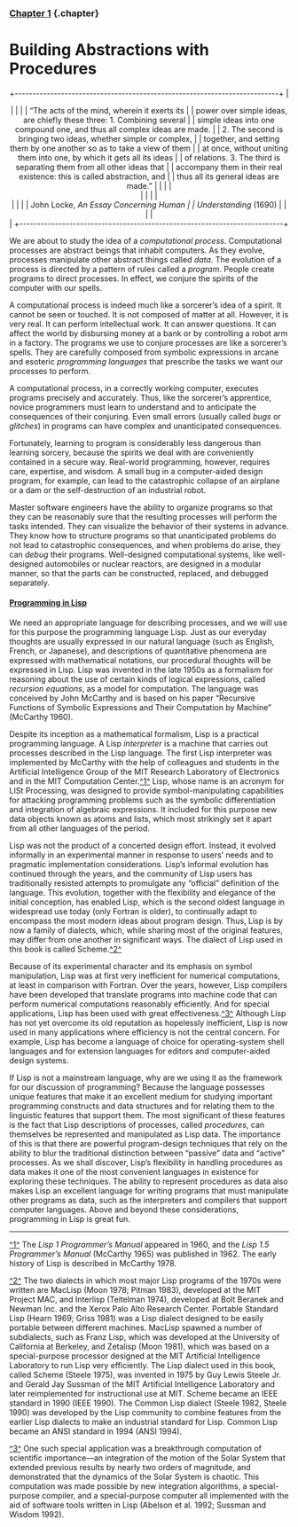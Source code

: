 <span id="start"></span>

<div class="chapterheading">

### [Chapter 1](book-Z-H-4.html#%_toc_%_chap_1) {.chapter}

Building Abstractions with Procedures
=====================================

</div>

<div align="center">

+--------------------------------------------------------------------------+
| <div>                                                                    |
|                                                                          |
| <span class="epigraph">“The acts of the mind, wherein it exerts its      |
| power over simple ideas, are chiefly these three: 1. Combining several   |
| simple ideas into one compound one, and thus all complex ideas are made. |
| 2. The second is bringing two ideas, whether simple or complex,          |
| together, and setting them by one another so as to take a view of them   |
| at once, without uniting them into one, by which it gets all its ideas   |
| of relations. 3. The third is separating them from all other ideas that  |
| accompany them in their real existence: this is called abstraction, and  |
| thus all its general ideas are made.”</span>                             |
|                                                                          |
| </div>                                                                   |
|                                                                          |
| <div>                                                                    |
|                                                                          |
| <span class="epigraph attrib">John Locke, *An Essay Concerning Human     |
| Understanding* (1690)</span>                                             |
|                                                                          |
| </div>                                                                   |
+--------------------------------------------------------------------------+

</div>

We are about to study the idea of a *computational process*.
Computational processes are abstract beings that inhabit computers. As
they evolve, processes manipulate other abstract things called *data*.
The evolution of a process is directed by a pattern of rules called a
*program*. People create programs to direct processes. In effect, we
conjure the spirits of the computer with our spells.

A computational process is indeed much like a sorcerer’s idea of a
spirit. It cannot be seen or touched. It is not composed of matter at
all. However, it is very real. It can perform intellectual work. It can
answer questions. It can affect the world by disbursing money at a bank
or by controlling a robot arm in a factory. The programs we use to
conjure processes are like a sorcerer’s spells. They are carefully
composed from symbolic expressions in arcane and esoteric *programming
languages* that prescribe the tasks we want our processes to perform.

A computational process, in a correctly working computer, executes
programs precisely and accurately. Thus, like the sorcerer’s apprentice,
novice programmers must learn to understand and to anticipate the
consequences of their conjuring. Even small errors (usually called
*bugs* or *glitches*) in programs can have complex and unanticipated
consequences.

Fortunately, learning to program is considerably less dangerous than
learning sorcery, because the spirits we deal with are conveniently
contained in a secure way. Real-world programming, however, requires
care, expertise, and wisdom. A small bug in a computer-aided design
program, for example, can lead to the catastrophic collapse of an
airplane or a dam or the self-destruction of an industrial robot.

Master software engineers have the ability to organize programs so that
they can be reasonably sure that the resulting processes will perform
the tasks intended. They can visualize the behavior of their systems in
advance. They know how to structure programs so that unanticipated
problems do not lead to catastrophic consequences, and when problems do
arise, they can *debug* their programs. Well-designed computational
systems, like well-designed automobiles or nuclear reactors, are
designed in a modular manner, so that the parts can be constructed,
replaced, and debugged separately.

#### [Programming in Lisp](book-Z-H-4.html#%_toc_%_sec_Temp_6)

We need an appropriate language for describing processes, and we will
use for this purpose the programming language Lisp. Just as our everyday
thoughts are usually expressed in our natural language (such as English,
French, or Japanese), and descriptions of quantitative phenomena are
expressed with mathematical notations, our procedural thoughts will be
expressed in Lisp. Lisp was invented in the late 1950s as a formalism
for reasoning about the use of certain kinds of logical expressions,
called *recursion equations*, as a model for computation. The language
was conceived by John McCarthy and is based on his paper “Recursive
Functions of Symbolic Expressions and Their Computation by Machine”
(McCarthy 1960).

Despite its inception as a mathematical formalism, Lisp is a practical
programming language. A Lisp *interpreter* is a machine that carries out
processes described in the Lisp language. The first Lisp interpreter was
implemented by McCarthy with the help of colleagues and students in the
Artificial Intelligence Group of the MIT Research Laboratory of
Electronics and in the MIT Computation Center.<span
id="call_footnote_Temp_7">[^1^](#footnote_Temp_7)</span> Lisp, whose
name is an acronym for LISt Processing, was designed to provide
symbol-manipulating capabilities for attacking programming problems such
as the symbolic differentiation and integration of algebraic
expressions. It included for this purpose new data objects known as
atoms and lists, which most strikingly set it apart from all other
languages of the period.

Lisp was not the product of a concerted design effort. Instead, it
evolved informally in an experimental manner in response to users’ needs
and to pragmatic implementation considerations. Lisp’s informal
evolution has continued through the years, and the community of Lisp
users has traditionally resisted attempts to promulgate any “official”
definition of the language. This evolution, together with the
flexibility and elegance of the initial conception, has enabled Lisp,
which is the second oldest language in widespread use today (only
Fortran is older), to continually adapt to encompass the most modern
ideas about program design. Thus, Lisp is by now a family of dialects,
which, while sharing most of the original features, may differ from one
another in significant ways. The dialect of Lisp used in this book is
called Scheme.<span
id="call_footnote_Temp_8">[^2^](#footnote_Temp_8)</span>

Because of its experimental character and its emphasis on symbol
manipulation, Lisp was at first very inefficient for numerical
computations, at least in comparison with Fortran. Over the years,
however, Lisp compilers have been developed that translate programs into
machine code that can perform numerical computations reasonably
efficiently. And for special applications, Lisp has been used with great
effectiveness.<span
id="call_footnote_Temp_9">[^3^](#footnote_Temp_9)</span> Although Lisp
has not yet overcome its old reputation as hopelessly inefficient, Lisp
is now used in many applications where efficiency is not the central
concern. For example, Lisp has become a language of choice for
operating-system shell languages and for extension languages for editors
and computer-aided design systems.

If Lisp is not a mainstream language, why are we using it as the
framework for our discussion of programming? Because the language
possesses unique features that make it an excellent medium for studying
important programming constructs and data structures and for relating
them to the linguistic features that support them. The most significant
of these features is the fact that Lisp descriptions of processes,
called *procedures*, can themselves be represented and manipulated as
Lisp data. The importance of this is that there are powerful
program-design techniques that rely on the ability to blur the
traditional distinction between “passive” data and “active” processes.
As we shall discover, Lisp’s flexibility in handling procedures as data
makes it one of the most convenient languages in existence for exploring
these techniques. The ability to represent procedures as data also makes
Lisp an excellent language for writing programs that must manipulate
other programs as data, such as the interpreters and compilers that
support computer languages. Above and beyond these considerations,
programming in Lisp is great fun.

<div class="smallprint">

------------------------------------------------------------------------

</div>

<div class="footnote">

<span id="footnote_Temp_7">[^1^](#call_footnote_Temp_7)</span> The *Lisp
1 Programmer’s Manual* appeared in 1960, and the *Lisp 1.5 Programmer’s
Manual* (McCarthy 1965) was published in 1962. The early history of Lisp
is described in McCarthy 1978.

<span id="footnote_Temp_8">[^2^](#call_footnote_Temp_8)</span> The two
dialects in which most major Lisp programs of the 1970s were written are
MacLisp (Moon 1978; Pitman 1983), developed at the MIT Project MAC, and
Interlisp (Teitelman 1974), developed at Bolt Beranek and Newman Inc.
and the Xerox Palo Alto Research Center. Portable Standard Lisp (Hearn
1969; Griss 1981) was a Lisp dialect designed to be easily portable
between different machines. MacLisp spawned a number of subdialects,
such as Franz Lisp, which was developed at the University of California
at Berkeley, and Zetalisp (Moon 1981), which was based on a
special-purpose processor designed at the MIT Artificial Intelligence
Laboratory to run Lisp very efficiently. The Lisp dialect used in this
book, called Scheme (Steele 1975), was invented in 1975 by Guy Lewis
Steele Jr. and Gerald Jay Sussman of the MIT Artificial Intelligence
Laboratory and later reimplemented for instructional use at MIT. Scheme
became an IEEE standard in 1990 (IEEE 1990). The Common Lisp dialect
(Steele 1982, Steele 1990) was developed by the Lisp community to
combine features from the earlier Lisp dialects to make an industrial
standard for Lisp. Common Lisp became an ANSI standard in 1994
(ANSI 1994).

<span id="footnote_Temp_9">[^3^](#call_footnote_Temp_9)</span> One such
special application was a breakthrough computation of scientific
importance—an integration of the motion of the Solar System that
extended previous results by nearly two orders of magnitude, and
demonstrated that the dynamics of the Solar System is chaotic. This
computation was made possible by new integration algorithms, a
special-purpose compiler, and a special-purpose computer all implemented
with the aid of software tools written in Lisp (Abelson et al. 1992;
Sussman and Wisdom 1992).

</div>
